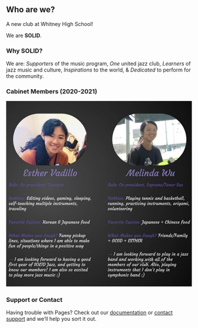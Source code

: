 ## Who are we?

A new club at Whitney High School!

We are **SOLID**.

### Why SOLID?

We are: _Supporters_ of the music program, _One_ united jazz club, _Learners_ of jazz music and culture, _Inspirations_ to the world, & _Dedicated_ to perform for the community.

### Cabinet Members (2020-2021)

![Co-Presidents](IMG_7869.jpg)

### Support or Contact

Having trouble with Pages? Check out our [documentation](https://docs.github.com/categories/github-pages-basics/) or [contact support](https://github.com/contact) and we’ll help you sort it out.
